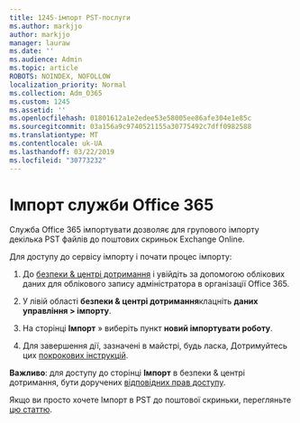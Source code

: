 ```yaml
---
title: 1245-імпорт PST-послуги
ms.author: markjjo
author: markjjo
manager: lauraw
ms.date: ''
ms.audience: Admin
ms.topic: article
ROBOTS: NOINDEX, NOFOLLOW
localization_priority: Normal
ms.collection: Adm_O365
ms.custom: 1245
ms.assetid: ''
ms.openlocfilehash: 01801612a1e2edee53e58005ee86afe304e1e85c
ms.sourcegitcommit: 03a156a9c9740521155a30775492c7dff0982588
ms.translationtype: MT
ms.contentlocale: uk-UA
ms.lasthandoff: 03/22/2019
ms.locfileid: "30773232"
---
```

# <a name="office-365-import-service"></a>Імпорт служби Office 365 

Служба Office 365 імпортувати дозволяє для групового імпорту декілька PST файлів до поштових скриньок Exchange Online. 

Для доступу до сервісу імпорту і почати процес імпорту:

1. До [безпеки & центрі дотримання](https://protection.office.com) і увійдіть за допомогою облікових даних для облікового запису адміністратора в організації Office 365.

2. У лівій області **безпеки & центрі дотримання**клацніть **даних управління > імпорту**.

3. На сторінці **Імпорт** » виберіть пункт **новий імпортувати роботу**. 

4. Для завершення дії, зазначені в майстрі, будь ласка, Дотримуйтесь цих [покрокових інструкцій](https://docs.microsoft.com/office365/securitycompliance/use-network-upload-to-import-pst-files).

**Важливо**: для доступу до сторінці **Імпорт** в безпеки & центрі дотримання, бути доручених [відповідних прав доступу](https://docs.microsoft.com/office365/securitycompliance/use-network-upload-to-import-pst-files#before-you-begin). 

Якщо ви просто хочете Імпорт в PST до поштової скриньки, перегляньте [цю статтю](https://support.office.com/article/import-email-contacts-and-calendar-from-an-outlook-pst-file-431a8e9a-f99f-4d5f-ae48-ded54b3440ac).
